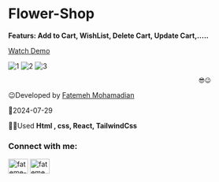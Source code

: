 # Flower-Shop
**Featurs: Add to Cart, WishList, Delete Cart, Update Cart,.....**

[Watch Demo](https://flower-shop-ivory.vercel.app/)

![1](https://github.com/user-attachments/assets/8b00827d-365e-4cbc-9192-aedab59d61cd)
![2](https://github.com/user-attachments/assets/f06bf59c-531f-4d97-8031-992ccc546ba7)
![3](https://github.com/user-attachments/assets/f852f3aa-80e3-46bc-8030-fa9df5762b3d)

                                                          😎😉 
                                                 

 😉Developed by <a href="https://linkedin.com/in/fateme-mohamadian-dev0824" target="blank">Fatemeh Mohamadian</a>

 📅2024-07-29

 👩‍💻Used **Html , css, React, TailwindCss** 

 <h3 align="left">Connect with me:</h3>
<p align="left">
<a href="https://linkedin.com/in/fateme-mohamadian-dev0824" target="blank"><img align="center" src="https://raw.githubusercontent.com/rahuldkjain/github-profile-readme-generator/master/src/images/icons/Social/linked-in-alt.svg" alt="fateme-mohamadian-dev0824" height="30" width="40" /></a>
<a href="https://instagram.com/fateme_mohamadiian.fed" target="blank"><img align="center" src="https://raw.githubusercontent.com/rahuldkjain/github-profile-readme-generator/master/src/images/icons/Social/instagram.svg" alt="fateme_mohamadiian.fed" height="30" width="40" /></a>
</p>
